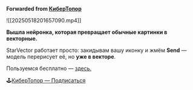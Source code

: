 **Forwarded from [КиберТопор](https://t.me/cybers/22999)**

![[20250518201657090.mp4]]

**Вышла нейронка, которая превращает обычные картинки в векторные.**

StarVector работает просто: закидывам вашу иконку и жмём **Send** — модель перерисует её, но **уже в векторе**.

Пользуемся бесплатно — [здесь.](https://huggingface.co/spaces/starvector/starvector-8b-im2svg)

🕹[КиберТопор — Подписаться](https://t.me/+6fyKjmOWmW5lYzMy)